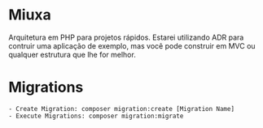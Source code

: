 # Miuxa
Arquitetura em PHP para projetos rápidos.
Estarei utilizando ADR para contruir uma aplicação de exemplo, mas você pode construir
em MVC ou qualquer estrutura que lhe for melhor.

# Migrations
    - Create Migration: composer migration:create [Migration Name] 
    - Execute Migrations: composer migration:migrate